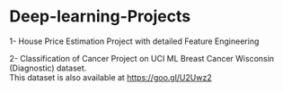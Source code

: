 # Deep-learning-Projects

1- House Price Estimation Project with detailed Feature Engineering

2- Classification of Cancer Project on UCI ML Breast Cancer Wisconsin (Diagnostic) dataset.    
This dataset is also available at https://goo.gl/U2Uwz2
